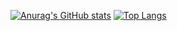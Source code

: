 [![Anurag's GitHub stats](https://github-readme-stats.vercel.app/api?username=eliuttth-dev)](https://github.com/anuraghazra/github-readme-stats)
[![Top Langs](https://github-readme-stats.vercel.app/api/top-langs/?username=eliuttth-dev)](https://github.com/anuraghazra/github-readme-stats)
